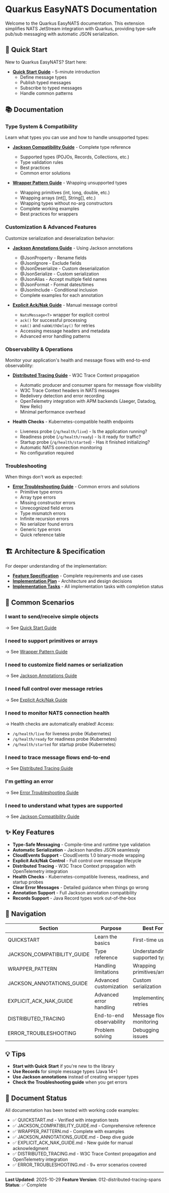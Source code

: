 # Quarkus EasyNATS Documentation

Welcome to the Quarkus EasyNATS documentation. This extension simplifies NATS JetStream integration with Quarkus, providing type-safe pub/sub messaging with automatic JSON serialization.

## 🚀 Quick Start

New to Quarkus EasyNATS? Start here:

- **[Quick Start Guide](./QUICKSTART.md)** - 5-minute introduction
  - Define message types
  - Publish typed messages
  - Subscribe to typed messages
  - Handle common patterns

## 📚 Documentation

### Type System & Compatibility

Learn what types you can use and how to handle unsupported types:

- **[Jackson Compatibility Guide](./JACKSON_COMPATIBILITY_GUIDE.md)** - Complete type reference
  - Supported types (POJOs, Records, Collections, etc.)
  - Type validation rules
  - Best practices
  - Common error solutions

- **[Wrapper Pattern Guide](./WRAPPER_PATTERN.md)** - Wrapping unsupported types
  - Wrapping primitives (int, long, double, etc.)
  - Wrapping arrays (int[], String[], etc.)
  - Wrapping types without no-arg constructors
  - Complete working examples
  - Best practices for wrappers

### Customization & Advanced Features

Customize serialization and deserialization behavior:

- **[Jackson Annotations Guide](./JACKSON_ANNOTATIONS_GUIDE.md)** - Using Jackson annotations
  - @JsonProperty - Rename fields
  - @JsonIgnore - Exclude fields
  - @JsonDeserialize - Custom deserialization
  - @JsonSerialize - Custom serialization
  - @JsonAlias - Accept multiple field names
  - @JsonFormat - Format dates/times
  - @JsonInclude - Conditional inclusion
  - Complete examples for each annotation

- **[Explicit Ack/Nak Guide](./EXPLICIT_ACK_NAK_GUIDE.md)** - Manual message control
  - `NatsMessage<T>` wrapper for explicit control
  - `ack()` for successful processing
  - `nak()` and `nakWithDelay()` for retries
  - Accessing message headers and metadata
  - Advanced error handling patterns

### Observability & Operations

Monitor your application's health and message flows with end-to-end observability:

- **[Distributed Tracing Guide](./DISTRIBUTED_TRACING.md)** - W3C Trace Context propagation
  - Automatic producer and consumer spans for message flow visibility
  - W3C Trace Context headers in NATS messages
  - Redelivery detection and error recording
  - OpenTelemetry integration with APM backends (Jaeger, Datadog, New Relic)
  - Minimal performance overhead

- **Health Checks** - Kubernetes-compatible health endpoints
  - Liveness probe (`/q/health/live`) - Is the application running?
  - Readiness probe (`/q/health/ready`) - Is it ready for traffic?
  - Startup probe (`/q/health/started`) - Has it finished initializing?
  - Automatic NATS connection monitoring
  - No configuration required

### Troubleshooting

When things don't work as expected:

- **[Error Troubleshooting Guide](./ERROR_TROUBLESHOOTING.md)** - Common errors and solutions
  - Primitive type errors
  - Array type errors
  - Missing constructor errors
  - Unrecognized field errors
  - Type mismatch errors
  - Infinite recursion errors
  - No serializer found errors
  - Generic type errors
  - Quick reference table

## 🏗️ Architecture & Specification

For deeper understanding of the implementation:

- **[Feature Specification](../specs/009-explicit-ack-nak/spec.md)** - Complete requirements and use cases
- **[Implementation Plan](../specs/009-explicit-ack-nak/plan.md)** - Architecture and design decisions
- **[Implementation Tasks](../specs/009-explicit-ack-nak/tasks.md)** - All implementation tasks with completion status

## 📖 Common Scenarios

### I want to send/receive simple objects
→ See [Quick Start Guide](./QUICKSTART.md)

### I need to support primitives or arrays
→ See [Wrapper Pattern Guide](./WRAPPER_PATTERN.md)

### I need to customize field names or serialization
→ See [Jackson Annotations Guide](./JACKSON_ANNOTATIONS_GUIDE.md)

### I need full control over message retries
→ See [Explicit Ack/Nak Guide](./EXPLICIT_ACK_NAK_GUIDE.md)

### I need to monitor NATS connection health
→ Health checks are automatically enabled! Access:
- `/q/health/live` for liveness probe (Kubernetes)
- `/q/health/ready` for readiness probe (Kubernetes)
- `/q/health/started` for startup probe (Kubernetes)

### I need to trace message flows end-to-end
→ See [Distributed Tracing Guide](./DISTRIBUTED_TRACING.md)

### I'm getting an error
→ See [Error Troubleshooting Guide](./ERROR_TROUBLESHOOTING.md)

### I need to understand what types are supported
→ See [Jackson Compatibility Guide](./JACKSON_COMPATIBILITY_GUIDE.md)

## ✨ Key Features

- **Type-Safe Messaging** - Compile-time and runtime type validation
- **Automatic Serialization** - Jackson handles JSON seamlessly
- **CloudEvents Support** - CloudEvents 1.0 binary-mode wrapping
- **Explicit Ack/Nak Control** - Full control over message lifecycle
- **Distributed Tracing** - W3C Trace Context propagation with OpenTelemetry integration
- **Health Checks** - Kubernetes-compatible liveness, readiness, and startup probes
- **Clear Error Messages** - Detailed guidance when things go wrong
- **Annotation Support** - Full Jackson annotation compatibility
- **Records Support** - Java Record types work out-of-the-box

## 🔗 Navigation

| Section | Purpose | Best For |
|---------|---------|----------|
| QUICKSTART | Learn the basics | First-time users |
| JACKSON_COMPATIBILITY_GUIDE | Type reference | Understanding supported types |
| WRAPPER_PATTERN | Handling limitations | Wrapping primitives/arrays |
| JACKSON_ANNOTATIONS_GUIDE | Advanced customization | Custom serialization |
| EXPLICIT_ACK_NAK_GUIDE | Advanced error handling | Implementing retries |
| DISTRIBUTED_TRACING | End-to-end observability | Message flow monitoring |
| ERROR_TROUBLESHOOTING | Problem solving | Debugging issues |

## 💡 Tips

- **Start with Quick Start** if you're new to the library
- **Use Records** for simple message types (Java 14+)
- **Use Jackson annotations** instead of creating wrapper types
- **Check the Troubleshooting guide** when you get errors

## 📝 Document Status

All documentation has been tested with working code examples:
- ✅ QUICKSTART.md - Verified with integration tests
- ✅ JACKSON_COMPATIBILITY_GUIDE.md - Comprehensive reference
- ✅ WRAPPER_PATTERN.md - Complete with examples
- ✅ JACKSON_ANNOTATIONS_GUIDE.md - Deep dive guide
- ✅ EXPLICIT_ACK_NAK_GUIDE.md - New guide for manual acknowledgment
- ✅ DISTRIBUTED_TRACING.md - W3C Trace Context propagation and OpenTelemetry integration
- ✅ ERROR_TROUBLESHOOTING.md - 9+ error scenarios covered

---

**Last Updated**: 2025-10-29
**Feature Version**: 012-distributed-tracing-spans
**Status**: ✅ Complete
